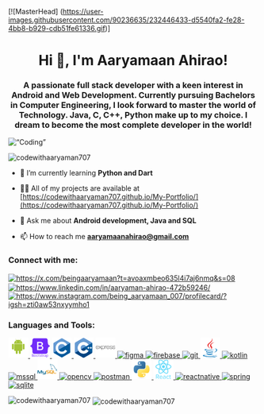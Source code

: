 [![MasterHead] (https://user-images.githubusercontent.com/90236635/232446433-d5540fa2-fe28-4bb8-b929-cdb51fe61336.gif)]
<h1 align="center">Hi 👋, I'm Aaryamaan Ahirao!</h1>
<h3 align="center">A passionate full stack developer with a keen interest in Android and Web Development. Currently pursuing Bachelors in Computer Engineering, I look forward to master the world of Technology. Java, C, C++, Python make up to my choice. I dream to become the most complete developer in the world!</h3>
<img align = “right” alt=“Coding” width=“400” src=“https://encrypted-tbn0.gstatic.com/images?q=tbn:ANd9GcS6esI-3nYt_FMiPTZaG4p6ygszp3mry7ujyg_OVFixqzj2_nT7Ukjf0l4&s"> 

<p align="left"> <img src="https://komarev.com/ghpvc/?username=codewithaaryaman707&label=Profile%20views&color=0e75b6&style=flat" alt="codewithaaryaman707" /> </p>


- 🌱 I’m currently learning **Python and Dart**

- 👨‍💻 All of my projects are available at [https://codewithaaryaman707.github.io/My-Portfolio/](https://codewithaaryaman707.github.io/My-Portfolio/)

- 💬 Ask me about **Android development, Java and SQL**

- 📫 How to reach me **aaryamaanahirao@gmail.com**

<h3 align="left">Connect with me:</h3>
<p align="left">
<a href="https://twitter.com/https://x.com/beingaaryamaan?t=avoaxmbeo635l4i7aj6nmq&s=08" target="blank"><img align="center" src="https://raw.githubusercontent.com/rahuldkjain/github-profile-readme-generator/master/src/images/icons/Social/twitter.svg" alt="https://x.com/beingaaryamaan?t=avoaxmbeo635l4i7aj6nmq&s=08" height="30" width="40" /></a>
<a href="https://linkedin.com/in/https://www.linkedin.com/in/aaryaman-ahirao-472b59246/" target="blank"><img align="center" src="https://raw.githubusercontent.com/rahuldkjain/github-profile-readme-generator/master/src/images/icons/Social/linked-in-alt.svg" alt="https://www.linkedin.com/in/aaryaman-ahirao-472b59246/" height="30" width="40" /></a>
<a href="https://instagram.com/https://www.instagram.com/being_aaryamaan_007/profilecard/?igsh=zti0aw53nxyymho1" target="blank"><img align="center" src="https://raw.githubusercontent.com/rahuldkjain/github-profile-readme-generator/master/src/images/icons/Social/instagram.svg" alt="https://www.instagram.com/being_aaryamaan_007/profilecard/?igsh=zti0aw53nxyymho1" height="30" width="40" /></a>
</p>

<h3 align="left">Languages and Tools:</h3>
<p align="left"> <a href="https://developer.android.com" target="_blank" rel="noreferrer"> <img src="https://raw.githubusercontent.com/devicons/devicon/master/icons/android/android-original-wordmark.svg" alt="android" width="40" height="40"/> </a> <a href="https://getbootstrap.com" target="_blank" rel="noreferrer"> <img src="https://raw.githubusercontent.com/devicons/devicon/master/icons/bootstrap/bootstrap-plain-wordmark.svg" alt="bootstrap" width="40" height="40"/> </a> <a href="https://www.cprogramming.com/" target="_blank" rel="noreferrer"> <img src="https://raw.githubusercontent.com/devicons/devicon/master/icons/c/c-original.svg" alt="c" width="40" height="40"/> </a> <a href="https://www.w3schools.com/cpp/" target="_blank" rel="noreferrer"> <img src="https://raw.githubusercontent.com/devicons/devicon/master/icons/cplusplus/cplusplus-original.svg" alt="cplusplus" width="40" height="40"/> </a> <a href="https://expressjs.com" target="_blank" rel="noreferrer"> <img src="https://raw.githubusercontent.com/devicons/devicon/master/icons/express/express-original-wordmark.svg" alt="express" width="40" height="40"/> </a> <a href="https://www.figma.com/" target="_blank" rel="noreferrer"> <img src="https://www.vectorlogo.zone/logos/figma/figma-icon.svg" alt="figma" width="40" height="40"/> </a> <a href="https://firebase.google.com/" target="_blank" rel="noreferrer"> <img src="https://www.vectorlogo.zone/logos/firebase/firebase-icon.svg" alt="firebase" width="40" height="40"/> </a> <a href="https://git-scm.com/" target="_blank" rel="noreferrer"> <img src="https://www.vectorlogo.zone/logos/git-scm/git-scm-icon.svg" alt="git" width="40" height="40"/> </a> <a href="https://www.java.com" target="_blank" rel="noreferrer"> <img src="https://raw.githubusercontent.com/devicons/devicon/master/icons/java/java-original.svg" alt="java" width="40" height="40"/> </a> <a href="https://kotlinlang.org" target="_blank" rel="noreferrer"> <img src="https://www.vectorlogo.zone/logos/kotlinlang/kotlinlang-icon.svg" alt="kotlin" width="40" height="40"/> </a> <a href="https://www.microsoft.com/en-us/sql-server" target="_blank" rel="noreferrer"> <img src="https://www.svgrepo.com/show/303229/microsoft-sql-server-logo.svg" alt="mssql" width="40" height="40"/> </a> <a href="https://www.mysql.com/" target="_blank" rel="noreferrer"> <img src="https://raw.githubusercontent.com/devicons/devicon/master/icons/mysql/mysql-original-wordmark.svg" alt="mysql" width="40" height="40"/> </a> <a href="https://opencv.org/" target="_blank" rel="noreferrer"> <img src="https://www.vectorlogo.zone/logos/opencv/opencv-icon.svg" alt="opencv" width="40" height="40"/> </a> <a href="https://postman.com" target="_blank" rel="noreferrer"> <img src="https://www.vectorlogo.zone/logos/getpostman/getpostman-icon.svg" alt="postman" width="40" height="40"/> </a> <a href="https://www.python.org" target="_blank" rel="noreferrer"> <img src="https://raw.githubusercontent.com/devicons/devicon/master/icons/python/python-original.svg" alt="python" width="40" height="40"/> </a> <a href="https://reactjs.org/" target="_blank" rel="noreferrer"> <img src="https://raw.githubusercontent.com/devicons/devicon/master/icons/react/react-original-wordmark.svg" alt="react" width="40" height="40"/> </a> <a href="https://reactnative.dev/" target="_blank" rel="noreferrer"> <img src="https://reactnative.dev/img/header_logo.svg" alt="reactnative" width="40" height="40"/> </a> <a href="https://spring.io/" target="_blank" rel="noreferrer"> <img src="https://www.vectorlogo.zone/logos/springio/springio-icon.svg" alt="spring" width="40" height="40"/> </a> <a href="https://www.sqlite.org/" target="_blank" rel="noreferrer"> <img src="https://www.vectorlogo.zone/logos/sqlite/sqlite-icon.svg" alt="sqlite" width="40" height="40"/> </a> </p>

<p><img align="left" src="https://github-readme-stats.vercel.app/api/top-langs?username=codewithaaryaman707&show_icons=true&locale=en&layout=compact" alt="codewithaaryaman707" /></p>

<p>&nbsp;<img align="center" src="https://github-readme-stats.vercel.app/api?username=codewithaaryaman707&show_icons=true&locale=en" alt="codewithaaryaman707" /></p>
